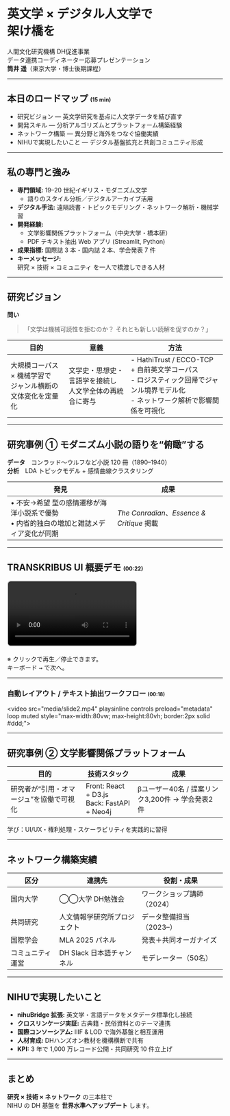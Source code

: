 <!-- =======================  Slide 1  ======================= -->
<!-- .slide: data-background-image="images/bridge.jpg" data-background-size="cover" -->


<h1 class="title">
  英文学 × デジタル人文学で<br>架け橋を
</h1>

<p class="subtitle">
  人間文化研究機構&nbsp;DH促進事業<br>
  データ連携コーディネーター応募プレゼンテーション<br>
  <strong>筒井&nbsp;遥</strong>（東京大学・博士後期課程）
</p>


---

<!-- =======================  Slide 2  ======================= -->
<!-- .slide: class="with-vertical-bar" -->
<!-- .slide: class="smaller" -->
## 本日のロードマップ <span style="font-size:0.6em;">(15 min)</span>

- 研究ビジョン — 英文学研究を基点に人文学データを結び直す  
- 開発スキル — 分析アルゴリズムとプラットフォーム構築経験  
- ネットワーク構築 — 異分野と海外をつなぐ協働実績  
- NIHUで実現したいこと — デジタル基盤拡充と共創コミュニティ形成  

<!-- アイコンは後で `<i data-feather="book">` 等を挿入しても OK -->

---

<!-- =======================  Slide 3  ======================= -->
<!-- .slide: class="smaller" -->
## 私の専門と強み

- **専門領域:** 19–20 世紀イギリス・モダニズム文学  
  - 語りのスタイル分析／デジタルアーカイブ活用
- **デジタル手法:** 遠隔読書・トピックモデリング・ネットワーク解析・機械学習  
- **開発経験:**  
  - 文学影響関係プラットフォーム（中央大学・橋本研）  
  - PDF テキスト抽出 Web アプリ (Streamlit, Python)
- **成果指標:** 国際誌 3 本・国内誌 2 本、学会発表 7 件
- **キーメッセージ:**  
  研究 × 技術 × コミュニティ を一人で橋渡しできる人材

<!-- 右側にネットワーク図や論文サムネイルを貼る想定 -->

---

<!-- =======================  Slide 4  ======================= -->
<!-- .slide: class="smaller" -->
## 研究ビジョン

**問い**  
> 「文学は機械可読性を拒むのか？ それとも新しい読解を促すのか？」

| 目的 | 意義 | 方法 |
|------|------|------|
| 大規模コーパス × 機械学習で<br>ジャンル横断の文体変化を定量化 | 文学史・思想史・言語学を接続し<br>人文学全体の再統合に寄与 | - HathiTrust / ECCO-TCP + 自前英文学コーパス<br>- ロジスティック回帰でジャンル境界モデル化<br>- ネットワーク解析で影響関係を可視化 |

<!-- 右にジャンル分布散布図の例を配置 -->

---

<!-- =======================  Slide 5  ======================= -->
<!-- .slide: class="smaller" -->
## 研究事例 ① モダニズム小説の語りを“俯瞰”する

**データ**　コンラッド〜ウルフなど小説 120 冊（1890–1940）  
**分析**　LDA トピックモデル + 感情曲線クラスタリング  

| 発見 | 成果 |
|------|------|
| • 不安→希望 型の感情遷移が海洋小説系で優勢<br>• 内省的独白の増加と雑誌メディア変化が同期 | *The Conradian*、*Essence & Critique* 掲載 |

<!-- 左: 感情曲線 / 右: トピックヒートマップ -->

---

<section data-markdown="false" data-state="media">
  <h2>TRANSKRIBUS UI 概要デモ <span style="font-size:0.6em;">(00:22)</span></h2>

  <video
    src="media/slide.mp4"
    playsinline controls preload="metadata"
    data-prevent-swipe
    style="max-width:80vw; max-height:80vh; border:2px solid #ddd; border-radius:8px;">
  </video>

  <p style="margin-top:1.2rem;">
    ※ クリックで再生／停止できます。<br>
    キーボード <kbd>&rarr;</kbd> で次へ。
  </p>
</section>


---

<!-- =================== スライド 3 : デモ動画 ② =================== -->
<!-- .slide: class="media" -->

### 自動レイアウト / テキスト抽出ワークフロー <span style="font-size:0.7em;">(00:18)</span>

<video
  src="media/slide2.mp4"     <!-- ★ こちらも実際のファイル名 -->
  playsinline controls preload="metadata" loop muted
  style="max-width:80vw; max-height:80vh; border:2px solid #ddd;">
</video>

---

<!-- =======================  Slide 6  ======================= -->
<!-- .slide: class="smaller" -->
## 研究事例 ② 文学影響関係プラットフォーム

| 目的 | 技術スタック | 成果 |
|------|--------------|------|
| 研究者が“引用・オマージュ”を協働で可視化 | Front: React + D3.js<br>Back: FastAPI + Neo4j | βユーザー40名 / 提案リンク3,200件 → 学会発表2件 |

学び：UI/UX・権利処理・スケーラビリティを実践的に習得

---

<!-- =======================  Slide 7  ======================= -->
<!-- .slide: class="smaller" -->
## ネットワーク構築実績

| 区分 | 連携先 | 役割・成果 |
|------|--------|------------|
| 国内大学 | ◯◯大学 DH勉強会 | ワークショップ講師（2024） |
| 共同研究 | 人文情報学研究所プロジェクト | データ整備担当（2023–） |
| 国際学会 | MLA 2025 パネル | 発表＋共同オーガナイズ |
| コミュニティ運営 | DH Slack 日本語チャンネル | モデレーター（50名） |

<!-- 背景に世界地図 or 年表を薄く配置 -->

---

<!-- =======================  Slide 8  ======================= -->
<!-- .slide: class="smaller" -->
## NIHUで実現したいこと

- **nihuBridge 拡張:** 英文学・言語データをメタデータ標準化し接続  
- **クロスリンケージ実証:** 古典籍・民俗資料とのテーマ連携  
- **国際コンソーシアム:** IIIF & LOD で海外基盤と相互運用  
- **人材育成:** DHハンズオン教材を機構横断で共有  
- **KPI:** 3 年で 1,000 万レコード公開・共同研究 10 件立上げ

---

<!-- =======================  Slide 9  ======================= -->
<!-- .slide: class="smaller" -->
## まとめ

**研究 × 技術 × ネットワーク** の三本柱で  
NIHU の DH 基盤を **世界水準へアップデート** します。
